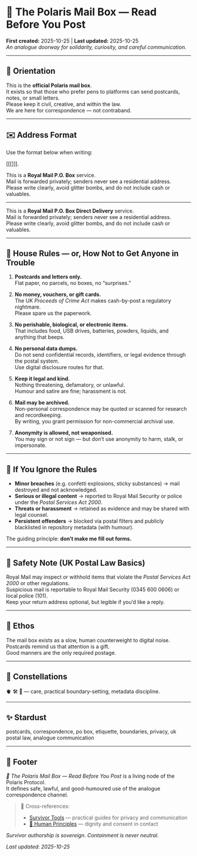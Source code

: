 # 📮 The Polaris Mail Box — Read Before You Post  
**First created:** 2025-10-25 | **Last updated:** 2025-10-25  
*An analogue doorway for solidarity, curiosity, and careful communication.*  

---

## 🧭 Orientation  
This is the **official Polaris mail box**.  
It exists so that those who prefer pens to platforms can send postcards, notes, or small letters.  
Please keep it civil, creative, and within the law.  
We are here for correspondence — not contraband.

---

## ✉️ Address Format  
Use the format below when writing: 

[[[]]].  

This is a **Royal Mail P.O. Box** service.  
Mail is forwarded privately; senders never see a residential address.  
Please write clearly, avoid glitter bombs, and do not include cash or valuables.

---

This is a **Royal Mail P.O. Box Direct Delivery** service.  
Mail is forwarded privately; senders never see a residential address.  
Please write clearly, avoid glitter bombs, and do not include cash or valuables.

---

## 📜 House Rules — or, How Not to Get Anyone in Trouble  

1. **Postcards and letters only.**  
   Flat paper, no parcels, no boxes, no “surprises.”  

2. **No money, vouchers, or gift cards.**  
   The UK *Proceeds of Crime Act* makes cash-by-post a regulatory nightmare.  
   Please spare us the paperwork.  

3. **No perishable, biological, or electronic items.**  
   That includes food, USB drives, batteries, powders, liquids, and anything that beeps.  

4. **No personal data dumps.**  
   Do not send confidential records, identifiers, or legal evidence through the postal system.  
   Use digital disclosure routes for that.  

5. **Keep it legal and kind.**  
   Nothing threatening, defamatory, or unlawful.  
   Humour and satire are fine; harassment is not.  

6. **Mail may be archived.**  
   Non-personal correspondence may be quoted or scanned for research and recordkeeping.  
   By writing, you grant permission for non-commercial archival use.  

7. **Anonymity is allowed, not weaponised.**  
   You may sign or not sign — but don’t use anonymity to harm, stalk, or impersonate.  

---

## 🚫 If You Ignore the Rules  
- **Minor breaches** (e.g. confetti explosions, sticky substances) → mail destroyed and not acknowledged.  
- **Serious or illegal content** → reported to Royal Mail Security or police under the *Postal Services Act 2000*.  
- **Threats or harassment** → retained as evidence and may be shared with legal counsel.  
- **Persistent offenders** → blocked via postal filters and publicly blacklisted in repository metadata (with humour).  

The guiding principle: **don’t make me fill out forms.**

---

## 🧾 Safety Note (UK Postal Law Basics)  
Royal Mail may inspect or withhold items that violate the *Postal Services Act 2000* or other regulations.  
Suspicious mail is reportable to Royal Mail Security (0345 600 0606) or local police (101).  
Keep your return address optional, but legible if you’d like a reply.  

---

## 🌱 Ethos  
The mail box exists as a slow, human counterweight to digital noise.  
Postcards remind us that attention is a gift.  
Good manners are the only required postage.

---

## 🌌 Constellations  
🫀 🛠️ 🧿 — care, practical boundary-setting, metadata discipline.

---

## ✨ Stardust  
postcards, correspondence, po box, etiquette, boundaries, privacy, uk postal law, analogue communication

---

## 🏮 Footer  
*📮 The Polaris Mail Box — Read Before You Post* is a living node of the Polaris Protocol.  
It defines safe, lawful, and good-humoured use of the analogue correspondence channel.  

> 📡 Cross-references:  
> - [Survivor Tools](../Survivor_Tools/) — practical guides for privacy and communication  
> - [🌱 Human Principles](../../Big_Picture_Protocols/🫀_Our_Hearts_Our_Minds/🌱_Human_Principles/) — dignity and consent in contact  

*Survivor authorship is sovereign. Containment is never neutral.*  

_Last updated: 2025-10-25_
